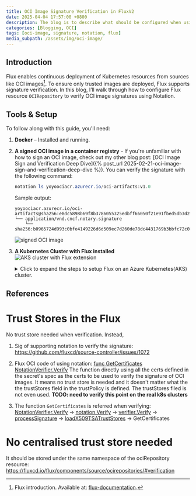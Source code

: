 ```yaml
---
title: OCI Image Signature Verification in FluxV2
date: 2025-04-04 17:57:00 +0800
description: The blog is to describe what should be configured when using FluxV2 to valicate the signature of the OCI image.
categories: [Blogging, OCI]
tags: [oci-image, signature, notation, flux]
media_subpath: /assets/img/oci-image/
---
```


## Introduction
Flux enables continuous deployment of Kubernetes resources from sources like OCI images[^1]. To ensure only trusted images are deployed, Flux supports signature verification. In this blog, I’ll walk through how to configure Flux resource `OCIRepository` to verify OCI image signatures using Notation.

## Tools & Setup
To follow along with this guide, you'll need:
1. **Docker** – Installed and running.
2. **A signed OCI image in a container registry** -  If you're unfamiliar with how to sign an OCI image, check out my other blog post: [OCI Image Sign and Verification Deep Dive]({% post_url 2025-02-21-oci-image-sign-and-verification-deep-dive %}).
    You can verify the signature with the following command:
    ```powershell
    notation ls yoyoociacr.azurecr.io/oci-artifacts:v1.0
    ```
    Sample output:
    ```text
    yoyoociacr.azurecr.io/oci-artifacts@sha256:e8dc5898b69f8b3786055325edbff66050f21e91fbed5db3d2e8147939fca213
    └── application/vnd.cncf.notary.signature
        └── sha256:b0965724d993c0bfe4149226d6d509ec7d260de78dc4431769b3bbfc72c0feac
    ```
    ![signed OCI image](signed-oci-image.png)

3. **A Kubernetes Cluster with Flux installed**
  ![AKS cluster with Flux extension](aks-cluster-with-flux.png)
    <details>
    <summary>Click to expand the steps to setup Flux on an Azure Kubernetes(AKS) cluster.</summary>
    <pre>
    a. Enable the Flux Extension on the AKS Cluster
    Run the following command to install the Flux extension on your cluster. This will deploy all required controllers (e.g., source-controller, kustomize-controller):
    ```
    $RESOURCE_GROPU = "aks-cluster"
    $CLUSTER_NAME = "yoyo-aks-cluster"
    az k8s-extension create \
      --name flux \
      --cluster-type managedClusters \
      --cluster-name $CLUSTER_NAME \
      --resource-group $RESOURCE_GROPU \
      --extension-type microsoft.flux \
      --scope cluster
    ```

    b. Configure Workload Identity for Flux Source Controller
    If your signed OCI image is stored in Azure Container Registry (ACR), you'll need to:
    - Create a User Assigned Managed Identity
    - Grant it pull access to the ACR
    - Bind it to the Flux source-controller using Azure Workload Identity

    Step 1: Enable Workload Identity on AKS
    Check if OIDC issuer is already enabled:
    ```
    az aks show -n $CLUSTER_NAME -g $RESOURCE_GROPU --query "oidcIssuerProfile.issuerUrl" -o tsv
    ```
    If nothing is returned, enable the feature:
    ```
    az aks update \
      -n $CLUSTER_NAME \
      -g $RESOURCE_GROPU \
      --enable-oidc-issuer \
      --enable-workload-identity
    ```

    Step 2: Create a User Assigned Managed Identity (MSI)
    ```
    $MSI = "flux-source-controller-msi"
    az identity create \
      --name $MSI \
      --resource-group $RESOURCE_GROPU \
      --location eastus
    ```

    Retrieve the client ID:
    ```
    $CLIENT_ID= az identity show --name $MSI --resource-group $RESOURCE_GROPU --query "clientId" -o tsv
    ```

    Step 3: Grant ACR Pull Access to the MSI
    ```
    $ACR = yoyoociacr
    $SCOPE = az acr show --name $ACR --query id --output tsv

    az role assignment create \
      --assignee $CLIENT_ID \
      --role AcrPull \
      --scope $SCOPE
    ```

    Step 4: Bind MSI to Flux Source Controller via Federated Credential
    ```
    $ISSUER_URL=az aks show \
      -n yoyo-aks-cluster \
      -g aks-cluster \
      --query "oidcIssuerProfile.issuerUrl" -o tsv

    az identity federated-credential create \
      --name flux-source-controller-binding \
      --identity-name $MSI \
      --resource-group $RESOURCE_GROUP \
      --issuer $ISSUER_URL \
      --subject system:serviceaccount:flux-system:source-controller \
      --audience api://AzureADTokenExchange
    ```

    Step 5: Patch Flux Source Controller with Workload Identity
    Patch the ServiceAccount:
    ```
    kubectl patch serviceaccount source-controller -n flux-system \
      --patch-file source-controller-patch-service-account.yaml \
      --type merge
    # source-controller-patch-service-account.yaml:
    # metadata:
    #   annotations:
    #     azure.workload.identity/client-id: <REPLACE_WITH_CLIENT_ID>
    #   labels:
    #     azure.workload.identity/use: "true"
    ```
    Then, patch the Deployment:
    ```
    kubectl patch deployment source-controller -n flux-system \
      --patch-file source-controller-patch-deployment.yaml \
      --type merge
    # metadata:
    #   labels:
    #     azure.workload.identity/use: "true"
    # spec:
    #   template:
    #     metadata:
    #       labels:
    #         azure.workload.identity/use: "true"
    ```

## References
[^1]: Flux introduction. Available at: [flux-documentation](https://fluxcd.io/flux/).

# Trust Stores in the Flux
No trust store needed when verification. Instead, 
1. Sig of supporting notation to verify the signature: https://github.com/fluxcd/source-controller/issues/1072
2. Flux OCI code of using notation: [func GetCertificates](https://github.com/JasonTheDeveloper/source-controller/blob/553945ab8e4f6f8db23abe275d0c025c934c171d/internal/oci/notation/notation.go#L142)
   [NotationVerifier.Verify](https://github.com/JasonTheDeveloper/source-controller/blob/553945ab8e4f6f8db23abe275d0c025c934c171d/internal/oci/notation/notation.go#L242)
   The function directly using all the certs defined in the secret's spec as the certs to be used to verify the signature of OCI images. It means no trust store is needed and it doesn't matter what the the trustStores field in the trustPolicy is defined. The trustStores filed is not even used.
   **TODO: need to verify this point on the real k8s clusters**

3. The function `GetCertificates` is referred when verifying:
   [NotationVerifier.Verify](https://github.com/JasonTheDeveloper/source-controller/blob/553945ab8e4f6f8db23abe275d0c025c934c171d/internal/oci/notation/notation.go#L242)
   -> [notation.Verify](https://github.com/notaryproject/notation-go/blob/main/notation.go#L550)
   -> [verifier.Verify](https://github.com/notaryproject/notation-go/blob/main/verifier/verifier.go#L376)
   -> [processSignature](https://github.com/notaryproject/notation-go/blob/main/verifier/verifier.go#L475)
   -> [loadX509TSATrustStores](https://github.com/notaryproject/notation-go/blob/3bd0ac92b2bad47e477723bdb16a968a089738ae/verifier/helpers.go#L162)
   -> GetCertificates

# No centralised trust store needed
It should be stored under the same namespace of the ociRepository resource: https://fluxcd.io/flux/components/source/ocirepositories/#verification
